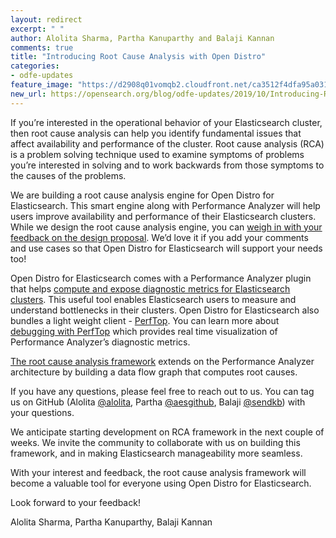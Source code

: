 ```yaml
---
layout: redirect
excerpt: " "
author: Alolita Sharma, Partha Kanuparthy and Balaji Kannan
comments: true
title: "Introducing Root Cause Analysis with Open Distro"
categories:
- odfe-updates
feature_image: "https://d2908q01vomqb2.cloudfront.net/ca3512f4dfa95a03169c5a670a4c91a19b3077b4/2019/03/26/open_disto-elasticsearch-logo-800x400.jpg"
new_url: https://opensearch.org/blog/odfe-updates/2019/10/Introducing-Root-Cause-Analysis-with-Open-Distro-for-Elasticsearch/
---
```

If you’re interested in the operational behavior of your Elasticsearch cluster, then root cause analysis can help you identify fundamental issues that affect availability and performance of the cluster. Root cause analysis (RCA) is a problem solving technique used to examine symptoms of problems you’re interested in solving and to work backwards from those symptoms to the causes of the problems.

We are building a root cause analysis engine for Open Distro for Elasticsearch. This smart engine along with Performance Analyzer will help users improve availability and performance of their Elasticsearch clusters. While we design the root cause analysis engine, you can [weigh in with your feedback on the design proposal](https://github.com/opendistro-for-elasticsearch/performance-analyzer/blob/master/rca/rfc-rca.pdf). We’d love it if you add your comments and use cases so that Open Distro for Elasticsearch will support your needs too!

Open Distro for Elasticsearch comes with a Performance Analyzer plugin that helps [compute and expose diagnostic metrics for Elasticsearch clusters](https://opendistro.github.io/for-elasticsearch/blog/open%20distro%20for%20elasticsearch%20updates/2019/05/Store-Open-Distro-for-Elasticsearch-s-Performance-Analyzer-Output-in-Elasticsearch/). This useful tool enables Elasticsearch users to measure and understand bottlenecks in their clusters. Open Distro for Elasticsearch also bundles a light weight client - [PerfTop](https://github.com/opendistro-for-elasticsearch/perftop). You can learn more about [debugging with PerfTop](https://opendistro.github.io/for-elasticsearch/blog/open%20distro%20for%20elasticsearch%20updates/2019/04/Lightweight-Debugging-with-Performance-Analyzer-and-PerfTop-in-Open-Distro-for-Elasticsearch/) which provides real time visualization of Performance Analyzer’s diagnostic metrics.

[The root cause analysis framework](https://github.com/opendistro-for-elasticsearch/performance-analyzer/blob/master/rca/rfc-rca.pdf) extends on the Performance Analyzer architecture by building a data flow graph that computes root causes.

If you have any questions, please feel free to reach out to us. You can tag us on GitHub (Alolita [@alolita](https://github.com/alolita), Partha [@aesgithub](https://github.com/aesgithub), Balaji [@sendkb](https://github.com/sendkb)) with your questions.

We anticipate starting development on RCA framework in the next couple of weeks. We invite the community to collaborate with us on building this framework, and in making Elasticsearch manageability more seamless.

With your interest and feedback, the root cause analysis framework will become a valuable tool for everyone using Open Distro for Elasticsearch.

Look forward to your feedback!

Alolita Sharma, Partha Kanuparthy, Balaji Kannan
